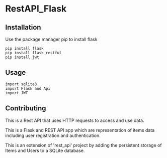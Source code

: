 # RestAPI_Flask

## Installation 
Use the package manager pip to install flask
```
pip install flask
pip install flask_restful
pip install jwt
```
## Usage
```
import sqlite3
import Flask and Api
import JWT
```

## Contributing 

This is a Rest API that uses HTTP requests to access and use data. 

This is a Flask and REST API app which are representation of items data including user registration and authentication.

This is an extension of 'rest_api' project by adding the persistent storage of Items and Users to a SQLite database.
